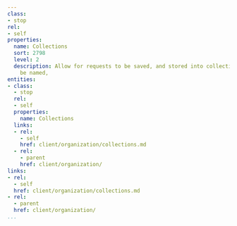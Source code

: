 ```yaml
---
class:
- stop
rel:
- self
properties:
  name: Collections
  sort: 2798
  level: 2
  description: Allow for requests to be saved, and stored into collections that can
    be named,
entities:
- class:
  - stop
  rel:
  - self
  properties:
    name: Collections
  links:
  - rel:
    - self
    href: client/organization/collections.md
  - rel:
    - parent
    href: client/organization/
links:
- rel:
  - self
  href: client/organization/collections.md
- rel:
  - parent
  href: client/organization/
...
```


